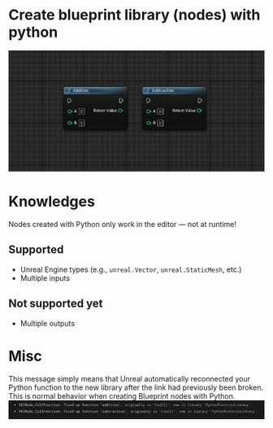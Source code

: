 # Create blueprint library (nodes) with python
![Img](resources/resource_0.JPG)

# Knowledges
Nodes created with Python only work in the editor — not at runtime!

## Supported
- Unreal Engine types (e.g., `unreal.Vector`, `unreal.StaticMesh`, etc.)
- Multiple inputs

## Not supported yet
- Multiple outputs

# Misc
This message simply means that Unreal automatically reconnected your Python function to the new library after the link had previously been broken. This is normal behavior when creating Blueprint nodes with Python.
![Img](resources/resource_1.JPG)
